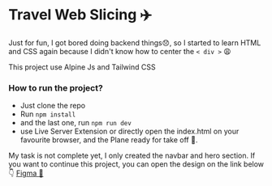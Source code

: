# Travel Web Slicing ✈️

Just for fun, I got bored doing backend things😞, so I started to learn HTML and CSS again because I didn't know how to center the <code>< div ></code> 😩
    

This project use Alpine Js and Tailwind CSS

### How to run the project?
- Just clone the repo
- Run <code>npm install</code>
- and the last one, run <code>npm run dev</code> 
- use Live Server Extension or directly open the index.html on your favourite browser, and the Plane ready for take off 🛫.


My task is not complete yet, I only created the navbar and hero section.
If you want to continue this project, you can open the design on the link below
👇
<a href="https://www.figma.com/community/file/1242383980771579992">Figma 🚀</a>
